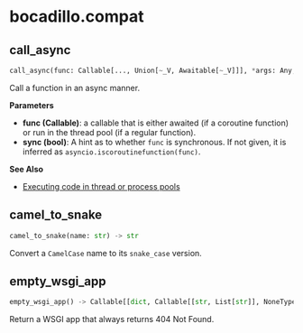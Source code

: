 # bocadillo.compat

## call_async
```python
call_async(func: Callable[..., Union[~_V, Awaitable[~_V]]], *args: Any, sync: Union[bool, NoneType] = None, **kwargs: Any) -> ~_V
```
Call a function in an async manner.

__Parameters__

- __func (Callable)__:
    a callable that is either awaited (if a coroutine function)
    or run in the thread pool (if a regular function).
- __sync (bool)__:
    A hint as to whether `func` is synchronous. If not given, it is
    inferred as `asyncio.iscoroutinefunction(func)`.

__See Also__

- [Executing code in thread or process pools](https://docs.python.org/3/library/asyncio-eventloop.html#executing-code-in-thread-or-process-pools)

## camel_to_snake
```python
camel_to_snake(name: str) -> str
```
Convert a `CamelCase` name to its `snake_case` version.
## empty_wsgi_app
```python
empty_wsgi_app() -> Callable[[dict, Callable[[str, List[str]], NoneType]], List[bytes]]
```
Return a WSGI app that always returns 404 Not Found.
